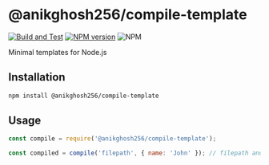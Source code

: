 # @anikghosh256/compile-template

[![Build and Test](https://github.com/anikghosh256/compile-template/actions/workflows/node.js.yml/badge.svg)]()  [![NPM version](https://img.shields.io/npm/v/@anikghosh256/compile-template.svg)](https://www.npmjs.com/package/@anikghosh256/compile-template) ![NPM](https://img.shields.io/npm/l/@anikghosh256/compile-template)

Minimal templates for Node.js

## Installation

```bash
npm install @anikghosh256/compile-template
```

## Usage

```js
const compile = require('@anikghosh256/compile-template');

const compiled = compile('filepath', { name: 'John' }); // filepath and variables
```


